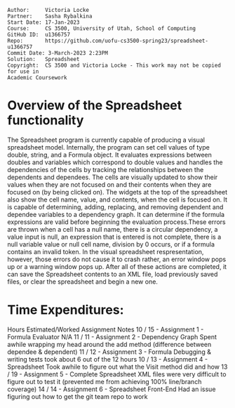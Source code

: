  ```
Author:		Victoria Locke
Partner:	Sasha Rybalkina
Start Date: 17-Jan-2023
Course:		CS 3500, University of Utah, School of Computing
GitHub ID:	u1366757
Repo:		https://github.com/uofu-cs3500-spring23/spreadsheet-u1366757
Commit Date: 3-March-2023 2:23PM
Solution:	Spreadsheet
Copyright:	CS 3500 and Victoria Locke - This work may not be copied for use in 
Academic Coursework
```

# Overview of the Spreadsheet functionality

The Spreadsheet program is currently capable of producing a visual spreadsheet model. Internally,
the program can set cell values of type double, string, and a Formula object. It evaluates 
expressions between doubles and variables which correspond to double values and handles the 
dependencies of the cells by tracking the relationships between the dependents and dependees. 
The cells are visually updated to show their values when they are not focused on and their
contents when they are focused on (by being clicked on). The widgets at the top of the spreadsheet
also show the cell name, value, and contents, when the cell is focused on. It is capable of 
determining, adding, replacing, and removing dependent and dependee variables to a dependency graph.
It can determine if the formula expressions are valid before beginning the evaluation 
process.These errors are thrown when a cell has a null name, there is a circular dependency, a 
value input is null, an expression that is entered is not complete, there is a null variable 
value or null cell name, division by 0 occurs, or if a formula contains an invalid token. In the 
visual spreadsheet respresentation, however, those errors do not cause it to crash rather, an error
window pops up or a warning window pops up. After all of these actions are completed, it can save the 
Spreadsheet contents to an XML file, load previously saved files, or clear the spreadsheet and begin
a new one.

# Time Expenditures:
Hours Estimated/Worked		Assignment							Notes
	10	/	15			- Assignment 1 - Formula Evaluator		N/A
	11	/	11			- Assignment 2 - Dependency Graph		Spent awhile wrapping my head around the add method 
																(difference between dependee & dependent)
	11	/	12			- Assignment 3 - Formula				Debugging & writing tests took about 6 out of the 12 hours
	10	/	13			- Assignment 4 - Spreadsheet			Took awhile to figure out what the Visit method did and how
	13	/	19			- Assignment 5 - Complete Spreadsheet	XML files were very difficult to figure out	to test it 
																(prevented me from achieving 100% line/branch coverage)
	14	/	14			- Assignment 6 - Spreadsheet Front-End	Had an issue figuring out how to get the git team repo to work